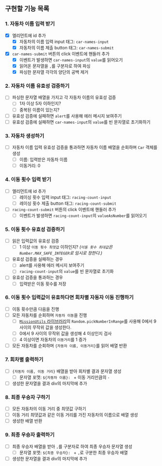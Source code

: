 ## 구현할 기능 목록

### 1. 자동차 이름 입력 받기

- [x] 엘리먼트에 id 추가
  - [x] 자동차의 이름 입력 input 태그: `car-names-input`
  - [x] 자동차의 이름 제출 button 태그: `car-names-submit`
- [x] `car-names-submit` 버튼의 click 이벤트에 핸들러 추가
  - [x] 이벤트가 발생하면 `car-names-input`의 `value`를 읽어오기
  - [x] 읽어온 문자열을 `,`를 구분자로 하여 파싱
  - [x] 파싱한 문자열 각각의 양단의 공백 제거

### 2. 자동차 이름 유효성 검증하기

- [ ] 파싱한 문자열 배열을 가지고 각 자동차 이름의 유효성 검증
  - [ ] 1자 이상 5자 이하인지?
  - [ ] 중복된 이름이 있는지?
- [ ] 유효성 검증에 실패하면 `alert`를 사용해 에러 메시지 보여주기
- [ ] 유효성 검증에 실패하면 `car-names-input`의 `value`를 빈 문자열로 초기화하기

### 3. 자동차 생성하기

- [ ] 자동차 이름 입력 유효성 검증을 통과하면 자동차 이름 배열을 순회하며 `Car` 객체를 생성
  - [ ] 이름: 입력받은 자동차 이름
  - [ ] 이동거리: 0

### 4. 이동 횟수 입력 받기

- [ ] 엘리먼트에 id 추가
  - [ ] 레이싱 횟수 입력 input 태그: `racing-count-input`
  - [ ] 레이싱 횟수 제출 button 태그: `racing-count-submit`
- [ ] `racing-count-submit` 버튼의 click 이벤트에 핸들러 추가
  - [ ] 이벤트가 발생하면 `racing-count-input`의 `valueAsNumber`를 읽어오기

### 5. 이동 횟수 유효성 검증하기

- [ ] 읽은 입력값의 유효성 검증
  - [ ] 1 이상 `이동 횟수 최댓값` 이하인지? _(`이동 횟수 최대값`은 `Number.MAX_SAFE_INTEGER`로 임시로 정한다.)_
- [ ] 유효성 검증을 실패하는 경우
  - [ ] alert를 사용해 에러 메시지 보여주기
  - [ ] `racing-count-input`의 `value`를 빈 문자열로 초기화
- [ ] 유효성 검증을 통과하는 경우
  - [ ] 입력받은 이동 횟수를 저장

### 6. 이동 횟수 입력값이 유효하다면 회차별 자동자 이동 진행하기

- [ ] 이동 횟수만큼 다음을 진행
- [ ] 모든 자동차를 순회하며 `자동차 이동`을 진행
  - [ ] [`MissionUtils` 라이브러리](https://github.com/woowacourse-projects/javascript-mission-utils#mission-utils)의 `Random.pickNumberInRange`를 사용해 0에서 9 사이의 무작위 값을 생성한다.
  - [ ] 0에서 9 사이의 무작위 값을 생성해 4 이상인지 검사
  - [ ] 4 이상이면 자동차의 `이동거리`를 1 증가
- [ ] 모든 자동차를 순회하며 `{자동차 이름, 이동거리}`를 읽어 배열 반환

### 7. 회차별 출력하기

- [ ] `{자동차 이름, 이동 거리}` 배열을 받아 회차별 결과 문자열 생성
  - [ ] 문자열 포맷: `${자동차 이름}: ` + 이동 거리만큼의 `-`
- [ ] 생성한 문자열을 결과 div의 마지막에 추가

### 8. 최종 우승자 구하기

- [ ] 모든 자동차의 이동 거리 중 최댓값 구하기
- [ ] 이동 거리 최댓값과 같은 이동 거리를 가진 자동차의 이름으로 배열 생성
- [ ] 생성한 배열 반환

### 9. 최종 우승자 출력하기

- [ ] 최종 우승자 배열을 받아 `,`를 구분자로 하여 최종 우승자 문자열 생성
  - [ ] 문자열 포맷: `${최종 우승자}: ` + `,`로 구분한 최종 우승자 배열
- [ ] 생성한 문자열을 결과 div의 마지막에 추가
